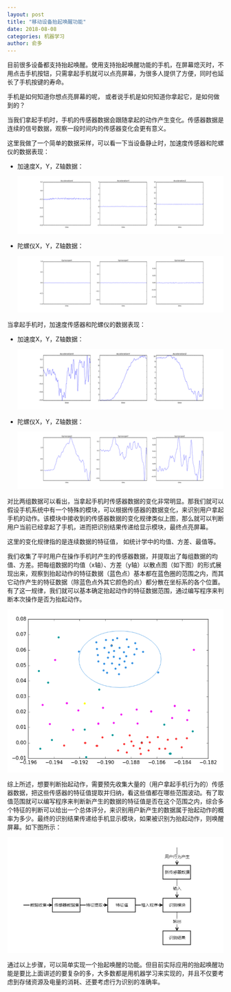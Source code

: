 ```yaml
---
layout: post
title: "移动设备抬起唤醒功能"
date: 2018-08-08 
categories: 机器学习
author: 俞多
---
```


目前很多设备都支持抬起唤醒。使用支持抬起唤醒功能的手机，在屏幕熄灭时，不用点击手机按钮，只需拿起手机就可以点亮屏幕，为很多人提供了方便，同时也延长了手机按键的寿命。

手机是如何知道你想点亮屏幕的呢， 或者说手机是如何知道你拿起它，是如何做到的？

当我们拿起手机时，手机的传感器数据会跟随拿起的动作产生变化。传感器数据是连续的信号数据，观察一段时间内的传感器变化会更有意义。

这里我做了一个简单的数据采样，可以看一下当设备静止时，加速度传感器和陀螺仪的数据表现：

- 加速度X，Y，Z轴数据：

	<img src="/img/ML/MobileDevicePickUpAndWakeUp/acceleration_still_3axis.png" />

- 陀螺仪X，Y，Z轴数据：

	<img src="/img/ML/MobileDevicePickUpAndWakeUp/gyroscope_still_3axis.png" />

当拿起手机时，加速度传感器和陀螺仪的数据表现：

- 加速度X，Y，Z轴数据：

	<img src="/img/ML/MobileDevicePickUpAndWakeUp/acceleration_pickup_3axis.png" />

- 陀螺仪X，Y，Z轴数据：

	<img src="/img/ML/MobileDevicePickUpAndWakeUp/gyroscope_pickup_3axis.png" />

对比两组数据可以看出，当拿起手机时传感器数据的变化非常明显。那我们就可以假设手机系统中有一个特殊的模块，可以根据传感器的数据变化，来识别用户拿起手机的动作。该模块中接收到的传感器数据的变化规律类似上图，那么就可以判断用户当前已经拿起了手机，进而把识别结果传递给显示模块，最终点亮屏幕。

这里的变化规律指的是连续数据的特征值， 如统计学中的均值、方差、最值等。

我们收集了平时用户在操作手机时产生的传感器数据，并提取出了每组数据的均值、方差。把每组数据的均值（x轴）、方差（y轴）以散点图（如下图）的形式展现出来，观察到抬起动作的特征数据（蓝色点）基本都在蓝色圈的范围之内，而其它动作产生的特征数据（除蓝色点外其它颜色的点）都分散在坐标系的各个位置。有了这一规律，我们就可以基本确定抬起动作的特征数据范围，通过编写程序来判断本次操作是否为抬起动作。

<img src="/img/ML/MobileDevicePickUpAndWakeUp/scatter_diagram.png" />


综上所述，想要判断抬起动作，需要预先收集大量的（用户拿起手机行为的）传感器数据，把这些传感器的特征值提取并归纳，看这些值都在哪些范围波动。有了取值范围就可以编写程序来判断新产生的数据的特征值是否在这个范围之内，综合多个特征的判断可以给出一个总体评分，来识别用户新产生的数据属于抬起动作的概率为多少。最终的识别结果传递给手机显示模块，如果被识别为抬起动作，则唤醒屏幕。如下图所示：

<img src="/img/ML/MobileDevicePickUpAndWakeUp/workflow.png" />


通过以上步骤，可以简单实现一个抬起唤醒的功能。但目前实际应用的抬起唤醒功能是要比上面讲述的要复杂的多，大多数都是用机器学习来实现的，并且不仅要考虑到存储资源及电量的消耗、还要考虑行为识别的准确率。